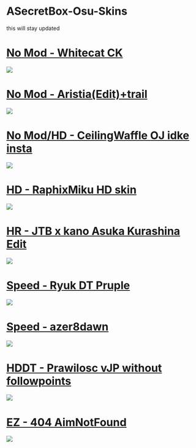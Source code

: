 # ASecretBox-Osu-Skins
this will stay updated

# [No Mod - Whitecat CK](https://bit.ly/34ok45Q)
![](https://i.imgur.com/RnzLk9O.jpg)

# [No Mod - Aristia(Edit)+trail](https://bit.ly/2JQoKrT)
![](https://i.imgur.com/ndUEAbf.jpg)

# [No Mod/HD - CeilingWaffle OJ idke insta](https://bit.ly/2y6JatV)
![](https://i.imgur.com/UfGKv9w.jpg)

# [HD - RaphixMiku HD skin](https://bit.ly/2RwuqM3)
![](https://i.imgur.com/z0SJWJV.jpg)

# [HR - JTB x kano Asuka Kurashina Edit](https://bit.ly/3b0AdRC)
![](https://i.imgur.com/mWczMb9.jpg)

# [Speed - Ryuk DT Pruple](https://bit.ly/2XylxFF)
![](https://i.imgur.com/Y4AGrud.jpg)

# [Speed - azer8dawn](https://bit.ly/3b8b73a)
![](https://i.imgur.com/gFAs7le.jpg)

# [HDDT - Prawilosc vJP without followpoints](https://bit.ly/34pz2Ja)
![](https://i.imgur.com/9FKjgQU.jpg)

# [EZ - 404 AimNotFound](https://bit.ly/3b7NpEx)
![](https://i.imgur.com/MIktd1l.jpg)
